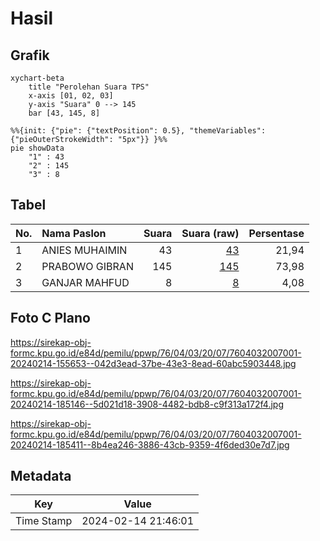 # Hasil

## Grafik

```mermaid
xychart-beta
    title "Perolehan Suara TPS"
    x-axis [01, 02, 03]
    y-axis "Suara" 0 --> 145
    bar [43, 145, 8]
```

```mermaid
%%{init: {"pie": {"textPosition": 0.5}, "themeVariables": {"pieOuterStrokeWidth": "5px"}} }%%
pie showData
    "1" : 43
    "2" : 145
    "3" : 8
```

## Tabel

| No. | Nama Paslon    | Suara | Suara (raw) | Persentase |
|:--- |:-------------- | -----:| -----------:| ----------:|
| 1   | ANIES MUHAIMIN | 43    | [43][p-1]   | 21,94      |
| 2   | PRABOWO GIBRAN | 145   | [145][p-2]  | 73,98      |
| 3   | GANJAR MAHFUD  | 8     | [8][p-3]    | 4,08       |


[p-1]: https://github.com/gigit-pemilu/pemilu-2024-76-sulawesi-barat/blob/main/pilpres/hitung-suara/sub/76-sulawesi-barat/sub/04-polewali-mandar/sub/03-wonomulyo/sub/2007-nepo/sub/001-tps/sub/paslon-1.txt
[p-2]: https://github.com/gigit-pemilu/pemilu-2024-76-sulawesi-barat/blob/main/pilpres/hitung-suara/sub/76-sulawesi-barat/sub/04-polewali-mandar/sub/03-wonomulyo/sub/2007-nepo/sub/001-tps/sub/paslon-2.txt
[p-3]: https://github.com/gigit-pemilu/pemilu-2024-76-sulawesi-barat/blob/main/pilpres/hitung-suara/sub/76-sulawesi-barat/sub/04-polewali-mandar/sub/03-wonomulyo/sub/2007-nepo/sub/001-tps/sub/paslon-3.txt

## Foto C Plano

https://sirekap-obj-formc.kpu.go.id/e84d/pemilu/ppwp/76/04/03/20/07/7604032007001-20240214-155653--042d3ead-37be-43e3-8ead-60abc5903448.jpg

https://sirekap-obj-formc.kpu.go.id/e84d/pemilu/ppwp/76/04/03/20/07/7604032007001-20240214-185146--5d021d18-3908-4482-bdb8-c9f313a172f4.jpg

https://sirekap-obj-formc.kpu.go.id/e84d/pemilu/ppwp/76/04/03/20/07/7604032007001-20240214-185411--8b4ea246-3886-43cb-9359-4f6ded30e7d7.jpg


## Metadata

| Key        | Value               |
| ---------- | ------------------- |
| Time Stamp | 2024-02-14 21:46:01 |



